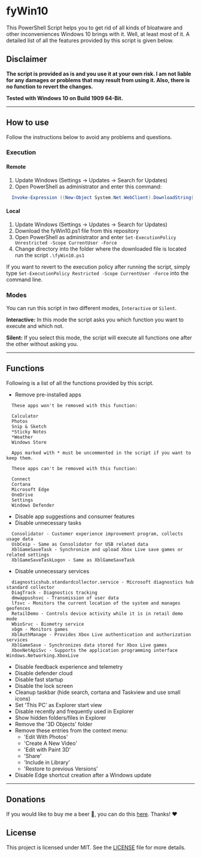 # fyWin10 <!-- omit in toc -->

This PowerShell Script helps you to get rid of all kinds of bloatware and other inconveniences Windows 10 brings with it. Well, at least most of it. A detailed list of all the features provided by this script is given below.

## Disclaimer

**The script is provided as is and you use it at your own risk. I am not liable for any damages or problems that may result from using it. Also, there is no function to revert the changes.**

**Tested with Windows 10 on Build 1909 64-Bit.**


---


## How to use

Follow the instructions below to avoid any problems and questions.

### Execution

#### Remote

1. Update Windows (Settings -> Updates -> Search for Updates)
2. Open PowerShell as administrator and enter this command:

```PowerShell
  Invoke-Expression ((New-Object System.Net.WebClient).DownloadString('https://raw.githubusercontent.com/RanzigeButter/fyWin10/master/fyWin10.ps1'))
```

#### Local

1. Update Windows (Settings -> Updates -> Search for Updates)
2. Download the fyWin10.ps1 file from this repository
3. Open PowerShell as administrator and enter `Set-ExecutionPolicy Unrestricted -Scope CurrentUser -Force`
4. Change directory into the folder where the downloaded file is located run the script `.\fyWin10.ps1`

If you want to revert to the execution policy after running the script, simply type `Set-ExecutionPolicy Restricted -Scope CurrentUser -Force` into the command line.

### Modes

You can run this script in two different modes, `Interactive` or `Silent`.

**Interactive:** In this mode the script asks you which function you want to execute and which not.

**Silent:** If you select this mode, the script will execute all functions one after the other without asking you.


---


## Functions

Following is a list of all the functions provided by this script.

- Remove pre-installed apps

````plaintext
  These apps won't be removed with this function:

  Calculator
  Photos
  Snip & Sketch
  *Sticky Notes
  *Weather
  Windows Store

  Apps marked with * must be uncommented in the script if you want to keep them.

  These apps can't be removed with this function:

  Connect
  Cortana
  Microsoft Edge
  OneDrive
  Settings
  Windows Defender
````

- Disable app suggestions and consumer features
- Disable unnecessary tasks

````plaintext
  Consolidator - Customer experience improvement program, collects usage data
  UsbCeip - Same as Consolidator for USB related data
  XblGameSaveTask - Synchronize and upload Xbox Live save games or related settings
  XblGameSaveTaskLogon - Same as XblGameSaveTask
````

- Disable unnecessary services

````plaintext
  diagnosticshub.standardcollector.service - Microsoft diagnostics hub standard collector
  DiagTrack - Diagnostics tracking
  dmwappushsvc - Transmission of user data
  lfsvc - Monitors the current location of the system and manages geofences
  RetailDemo - Controls device activity while it is in retail demo mode
  WbioSrvc - Biometry service
  xbgm - Monitors games
  XblAuthManage - Provides Xbox Live authentication and authorization services
  XblGameSave - Synchronizes data stored for Xbox Live games
  XboxNetApiSvc - Supports the application programming interface Windows.Networking.XboxLive
````

- Disable feedback experience and telemetry
- Disable defender cloud
- Disable fast startup
- Disable the lock screen
- Cleanup taskbar (hide search, cortana and Taskview and use small icons)
- Set 'This PC' as Explorer start view
- Disable recently and frequently used in Explorer
- Show hidden folders/files in Explorer
- Remove the '3D Objects' folder
- Remove these entries from the context menu:
  - 'Edit With Photos'
  - 'Create A New Video'
  - 'Edit with Paint 3D'
  - 'Share'
  - 'Include in Library'
  - 'Restore to previous Versions'
- Disable Edge shortcut creation after a Windows update


---


## Donations

If you would like to buy me a beer 🍺, you can do this [here](https://paypal.me/timschneiderxyz). Thanks! ❤️

## License

This project is licensed under MIT. See the [LICENSE](LICENSE) file for more details.

